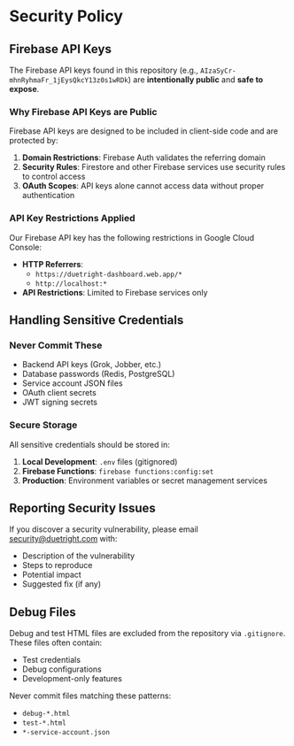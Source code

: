 # Security Policy

## Firebase API Keys

The Firebase API keys found in this repository (e.g., `AIzaSyCr-mhnRyhmaFr_1jEysQkcY13z0s1wRDk`) are **intentionally public** and **safe to expose**. 

### Why Firebase API Keys are Public

Firebase API keys are designed to be included in client-side code and are protected by:

1. **Domain Restrictions**: Firebase Auth validates the referring domain
2. **Security Rules**: Firestore and other Firebase services use security rules to control access
3. **OAuth Scopes**: API keys alone cannot access data without proper authentication

### API Key Restrictions Applied

Our Firebase API key has the following restrictions in Google Cloud Console:
- **HTTP Referrers**: 
  - `https://duetright-dashboard.web.app/*`
  - `http://localhost:*`
- **API Restrictions**: Limited to Firebase services only

## Handling Sensitive Credentials

### Never Commit These
- Backend API keys (Grok, Jobber, etc.)
- Database passwords (Redis, PostgreSQL)
- Service account JSON files
- OAuth client secrets
- JWT signing secrets

### Secure Storage
All sensitive credentials should be stored in:
1. **Local Development**: `.env` files (gitignored)
2. **Firebase Functions**: `firebase functions:config:set`
3. **Production**: Environment variables or secret management services

## Reporting Security Issues

If you discover a security vulnerability, please email security@duetright.com with:
- Description of the vulnerability
- Steps to reproduce
- Potential impact
- Suggested fix (if any)

## Debug Files

Debug and test HTML files are excluded from the repository via `.gitignore`. These files often contain:
- Test credentials
- Debug configurations
- Development-only features

Never commit files matching these patterns:
- `debug-*.html`
- `test-*.html`
- `*-service-account.json`